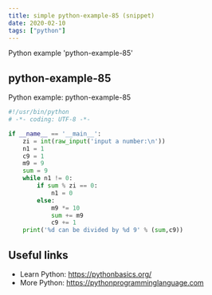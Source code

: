 ```yaml
---
title: simple python-example-85 (snippet)
date: 2020-02-10
tags: ["python"]
---
```

Python example 'python-example-85'


## python-example-85

Python example: python-example-85

```python
#!/usr/bin/python
# -*- coding: UTF-8 -*-

if __name__ == '__main__':
    zi = int(raw_input('input a number:\n'))
    n1 = 1
    c9 = 1
    m9 = 9
    sum = 9
    while n1 != 0:
        if sum % zi == 0:
            n1 = 0
        else:
            m9 *= 10
            sum += m9
            c9 += 1
    print('%d can be divided by %d 9' % (sum,c9))


```

## Useful links

- Learn Python: https://pythonbasics.org/
- More Python: https://pythonprogramminglanguage.com
